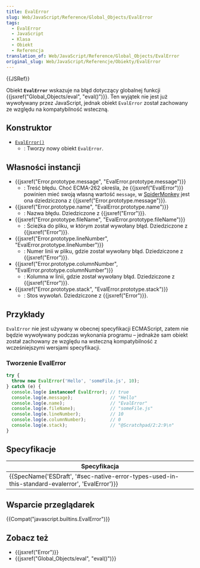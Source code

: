 ```yaml
---
title: EvalError
slug: Web/JavaScript/Reference/Global_Objects/EvalError
tags:
  - EvalError
  - JavaScript
  - Klasa
  - Obiekt
  - Referencja
translation_of: Web/JavaScript/Reference/Global_Objects/EvalError
original_slug: Web/JavaScript/Referencje/Obiekty/EvalError
---
```

{{JSRef}}

Obiekt **`EvalError`** wskazuje na błąd dotyczący globalnej funkcji {{jsxref("Global_Objects/eval", "eval()")}}. Ten wyjątek nie jest już wywoływany przez JavaScript, jednak obiekt `EvalError` został zachowany ze względu na kompatybilność wsteczną.

## Konstruktor

- [`EvalError()`](/pl/docs/Web/JavaScript/Reference/Global_Objects/EvalError/EvalError)
  - : Tworzy nowy obiekt `EvalError`.

## Własności instancji

- {{jsxref("Error.prototype.message", "EvalError.prototype.message")}}
  - : Treść błędu. Choć ECMA-262 określa, że {{jsxref("EvalError")}} powinien mieć swoją własną wartość `message`, w [SpiderMonkey](/pl/docs/Mozilla/Projects/SpiderMonkey) jest ona dziedziczona z {{jsxref("Error.prototype.message")}}.
- {{jsxref("Error.prototype.name", "EvalError.prototype.name")}}
  - : Nazwa błędu. Dziedziczone z {{jsxref("Error")}}.
- {{jsxref("Error.prototype.fileName", "EvalError.prototype.fileName")}}
  - : Ścieżka do pliku, w którym został wywołany błąd. Dziedziczone z {{jsxref("Error")}}.
- {{jsxref("Error.prototype.lineNumber", "EvalError.prototype.lineNumber")}}
  - : Numer linii w pliku, gdzie został wywołany błąd. Dziedziczone z {{jsxref("Error")}}.
- {{jsxref("Error.prototype.columnNumber", "EvalError.prototype.columnNumber")}}
  - : Kolumna w linii, gdzie został wywołany błąd. Dziedziczone z {{jsxref("Error")}}.
- {{jsxref("Error.prototype.stack", "EvalError.prototype.stack")}}
  - : Stos wywołań. Dziedziczone z {{jsxref("Error")}}.

## Przykłady

`EvalError` nie jest używany w obecnej specyfikacji ECMAScript, zatem nie będzie wywoływany podczas wykonania programu – jednakże sam obiekt został zachowany ze względu na wsteczną kompatybilność z wcześniejszymi wersjami specyfikacji.

### Tworzenie EvalError

```js
try {
  throw new EvalError('Hello', 'someFile.js', 10);
} catch (e) {
  console.log(e instanceof EvalError); // true
  console.log(e.message);              // "Hello"
  console.log(e.name);                 // "EvalError"
  console.log(e.fileName);             // "someFile.js"
  console.log(e.lineNumber);           // 10
  console.log(e.columnNumber);         // 0
  console.log(e.stack);                // "@Scratchpad/2:2:9\n"
}
```

## Specyfikacje

| Specyfikacja                                                                                                                     |
| -------------------------------------------------------------------------------------------------------------------------------- |
| {{SpecName('ESDraft', '#sec-native-error-types-used-in-this-standard-evalerror', 'EvalError')}} |

## Wsparcie przeglądarek

{{Compat("javascript.builtins.EvalError")}}

## Zobacz też

- {{jsxref("Error")}}
- {{jsxref("Global_Objects/eval", "eval()")}}
